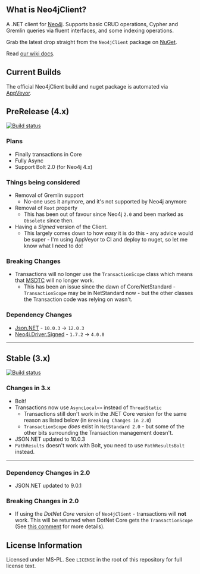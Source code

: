 ## What is Neo4jClient?

A .NET client for [Neo4j](https://neo4j.com). Supports basic CRUD operations, Cypher and Gremlin queries via fluent interfaces, and some indexing operations.

Grab the latest drop straight from the `Neo4jClient` package on [NuGet](http://nuget.org/List/Packages/Neo4jClient).

Read [our wiki docs](https://github.com/Readify/Neo4jClient/wiki).

## Current Builds
The official Neo4jClient build and nuget package is automated via [AppVeyor](http://www.appveyor.com). 

## PreRelease (4.x)

[![Build status](https://ci.appveyor.com/api/projects/status/gu4ra8yufideqrjh/branch/40-development?svg=true)](https://ci.appveyor.com/project/ChrisSkardon/neo4jclient-40/branch/40-development)

### Plans

* Finally transactions in Core
* Fully Async
* Support Bolt 2.0 (for Neo4j 4.x)

### Things being considered

* Removal of Gremlin support
  * No-one uses it anymore, and it's not supported by Neo4j anymore
* Removal of `Root` property 
  * This has been out of favour since Neo4j `2.0` and been marked as `Obsolete` since then.
* Having a _Signed_ version of the Client.
  * This largely comes down to how _easy_ it is do this - any advice would be super - I'm using AppVeyor to CI and deploy to nuget, so let me know what I need to do!

### Breaking Changes

* Transactions will no longer use the `TransactionScope` class which means that [MSDTC](https://en.wikipedia.org/wiki/Microsoft_Distributed_Transaction_Coordinator) will no longer work.
  * This has been an issue since the dawn of Core/NetStandard - `TransactionScope` may be in NetStandard now - but the other classes the Transaction code was relying on wasn't. 

### Dependency Changes

* [Json.NET](https://www.nuget.org/packages/Newtonsoft.Json/) - `10.0.3` -> `12.0.3`
* [Neo4j.Driver.Signed](https://www.nuget.org/packages/Neo4j.Driver.Signed/4.0.0-beta01) - `1.7.2` -> `4.0.0`

---

## Stable (3.x)

[![Build status](https://ci.appveyor.com/api/projects/status/q96upd53uq0hyepe?svg=true)](https://ci.appveyor.com/project/ChrisSkardon/neo4jclient)

### Changes in 3.x

* Bolt!
* Transactions now use `AsyncLocal<>` instead of `ThreadStatic`
  * Transactions still don't work in the .NET Core version for the same reason as listed below (in `Breaking Changes in 2.0`)
  * `TransactionScope` _does_ exist in `NetStandard 2.0` - but some of the other bits surrounding the Transaction management doesn't. 
* JSON.NET updated to 10.0.3
* `PathResults` doesn't work with Bolt, you need to use `PathResultsBolt` instead.

---

### Dependency Changes in 2.0

* JSON.NET updated to 9.0.1 

### Breaking Changes in 2.0

* If using the *DotNet Core* version of `Neo4jClient` - transactions will **not** work. This will be returned when DotNet Core gets the `TransactionScope` (See [this comment](https://github.com/Readify/Neo4jClient/issues/135#issuecomment-231981065) for more details).

## License Information

Licensed under MS-PL. See `LICENSE` in the root of this repository for full license text.
